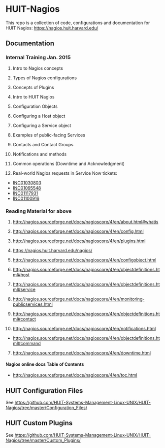 # HUIT-Nagios

This repo is a collection of code, configurations and documentation for HUIT Nagios: https://nagios.huit.harvard.edu/


## Documentation


### Internal Training Jan. 2015

1. Intro to Nagios concepts
  1. Types of Nagios configurations
  2. Concepts of Plugins

2. Intro to HUIT Nagios

3. Configuration Objects
  1. Configuring a Host object
  2. Configuring a Service object

4. Examples of public-facing Services

5. Contacts and Contact Groups

6. Notifications and methods

7. Common operations (Downtime and Acknowledgment)

8. Real-world Nagios requests in Service Now tickets:
  - [INC01030803](https://harvard.service-now.com/nav_to.do?uri=incident.do?sys_id=56828d326fa3a10097dd687f8e3ee4ae)
  - [INC01095548](https://harvard.service-now.com/nav_to.do?uri=incident.do?sys_id=4450b2ab0ff0b1002dfe5bd692050e83)
  - [INC01117931](https://harvard.service-now.com/nav_to.do?uri=incident.do?sys_id=60de44050fe5bd002dfe5bd692050e3c)
  - [INC01100916](https://harvard.service-now.com/nav_to.do?uri=incident.do?sys_id=2f743011c801750031f7236327c7f6e4)



### Reading Material for above

1. http://nagios.sourceforge.net/docs/nagioscore/4/en/about.html#whatis
  1. http://nagios.sourceforge.net/docs/nagioscore/4/en/config.html
  2. http://nagios.sourceforge.net/docs/nagioscore/4/en/plugins.html

2. https://nagios.huit.harvard.edu/nagios/

3. http://nagios.sourceforge.net/docs/nagioscore/4/en/configobject.html
  1. http://nagios.sourceforge.net/docs/nagioscore/4/en/objectdefinitions.html#host
  2. http://nagios.sourceforge.net/docs/nagioscore/4/en/objectdefinitions.html#service

4. http://nagios.sourceforge.net/docs/nagioscore/4/en/monitoring-publicservices.html

5. http://nagios.sourceforge.net/docs/nagioscore/4/en/objectdefinitions.html#contact

6. http://nagios.sourceforge.net/docs/nagioscore/4/en/notifications.html
  * http://nagios.sourceforge.net/docs/nagioscore/4/en/objectdefinitions.html#command

7. http://nagios.sourceforge.net/docs/nagioscore/4/en/downtime.html



#### Nagios online docs Table of Contents

- http://nagios.sourceforge.net/docs/nagioscore/4/en/toc.html



## HUIT Configuration Files

See https://github.com/HUIT-Systems-Management-Linux-UNIX/HUIT-Nagios/tree/master/Configuration_Files/


## HUIT Custom Plugins

See https://github.com/HUIT-Systems-Management-Linux-UNIX/HUIT-Nagios/tree/master/Custom_Plugins/
